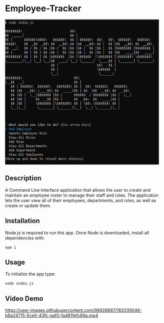 # Employee-Tracker
![a picture of the title screen for the app in the command line](/Assets/emptracker.png)

## Description
A Command Line Interface application that allows the user to create and maintain an employee roster to manage their staff and roles. The application lets the user view all of their employees, departments, and roles, as well as create or update them.

## Installation
Node.js is required to run this app. Once Node is downloaded, install all dependencies with:
```
npm i
```

## Usage
To initialize the app type:
```
node index.js
```
## Video Demo

https://user-images.githubusercontent.com/98928887/182039046-b6a24715-5ce0-43fc-aaf0-fa481fefc89a.mp4
